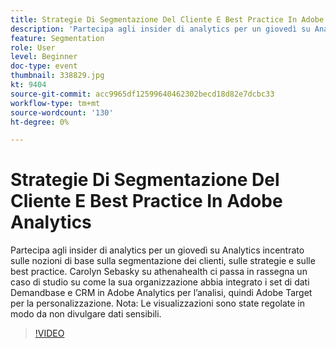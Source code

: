 ```yaml
---
title: Strategie Di Segmentazione Del Cliente E Best Practice In Adobe Analytics
description: 'Partecipa agli insider di analytics per un giovedì su Analytics incentrato sulle nozioni di base sulla segmentazione dei clienti, sulle strategie e sulle best practice. Carolyn Sebasky su athenahealth ci passa in rassegna un caso di studio su come la sua organizzazione abbia integrato i set di dati Demandbase e CRM in Adobe Analytics per l’analisi, quindi Adobe Target per la personalizzazione. Nota: le visualizzazioni sono state regolate in modo da non divulgare dati sensibili.'
feature: Segmentation
role: User
level: Beginner
doc-type: event
thumbnail: 338829.jpg
kt: 9404
source-git-commit: acc9965df12599640462302becd18d82e7dcbc33
workflow-type: tm+mt
source-wordcount: '130'
ht-degree: 0%

---
```



# Strategie Di Segmentazione Del Cliente E Best Practice In Adobe Analytics

Partecipa agli insider di analytics per un giovedì su Analytics incentrato sulle nozioni di base sulla segmentazione dei clienti, sulle strategie e sulle best practice. Carolyn Sebasky su athenahealth ci passa in rassegna un caso di studio su come la sua organizzazione abbia integrato i set di dati Demandbase e CRM in Adobe Analytics per l’analisi, quindi Adobe Target per la personalizzazione. Nota: Le visualizzazioni sono state regolate in modo da non divulgare dati sensibili.

>[!VIDEO](https://video.tv.adobe.com/v/338829/?quality=12&learn=on)

